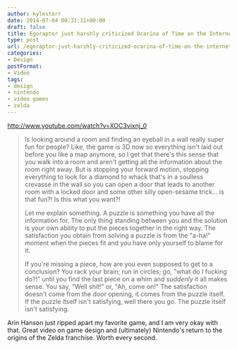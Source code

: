 ```yaml
---
author: kylestarr
date: 2014-07-04 00:31:11+00:00
draft: false
title: Egoraptor just harshly criticized Ocarina of Time on the Internet
type: post
url: /egoraptor-just-harshly-criticized-ocarina-of-time-on-the-internet/
categories:
- Design
postFormat:
- Video
tags:
- design
- nintendo
- video games
- zelda
---
```


http://www.youtube.com/watch?v=XOC3vixnj_0

> Is looking around a room and finding an eyeball in a wall really super fun for people? Like, the game is 3D now so everything isn't laid out before you like a map anymore, so I get that there's this sense that you walk into a room and aren't getting all the information about the room right away. But is stopping your forward motion, stopping everything to look for a diamond to whack that's in a soulless crevasse in the wall so you can open a door that leads to another room with a locked door and some other silly open-sesame trick... is that fun?! Is this what you want?!
> 
> Let me explain something. A puzzle is something you have all the information for. The only thing standing between you and the solution is your own ability to put the pieces together in the right way. The satisfaction you obtain from solving a puzzle is from the "a-ha!" moment when the pieces fit and you have only yourself to blame for it.
> 
> If you're missing a piece, how are you even supposed to get to a conclusion? You rack your brain; run in circles; go, "what do I fucking do?!" until you find the last piece on a whim and _suddenly_ it all makes sense. You say, "Well shit!" or, "Ah, come on!" The satisfaction doesn't come from the door opening, it comes from the puzzle itself. If the puzzle itself isn't satisfying, well there you go. The puzzle itself isn't satisfying.


Arin Hanson just ripped apart my favorite game, and I am very okay with that. Great video on game design and (ultimately) Nintendo's return to the origins of the Zelda franchise. Worth every second.